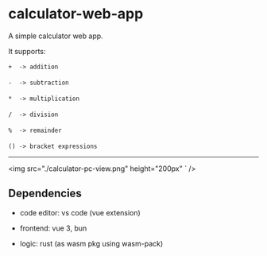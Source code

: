 # calculator-web-app

A simple calculator web app.

It supports:

```
+  -> addition

-  -> subtraction

*  -> multiplication

/  -> division

%  -> remainder

() -> bracket expressions
```

---

<img src="./calculator-pc-view.png" height="200px" ` />

## Dependencies

- code editor: vs code (vue extension)

- frontend: vue 3, bun

- logic: rust (as wasm pkg using wasm-pack)
